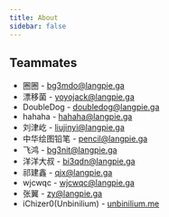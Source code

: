 ```yaml
---
title: About
sidebar: false
---
```


## Teammates

- 圈圈 - [bg3mdo@langpie.ga](mailto:bg3mdo@langpie.ga)
- 漂移菌 - [yoyojack@langpie.ga](mailto:yoyojack@langpie.ga)
- DoubleDog  - [doubledog@langpie.ga](mailto:doubledog@langpie.ga)
- hahaha - [hahaha@langpie.ga](mailto:hahaha@langpie.ga)
- 刘津屹 - [liujinyi@langpie.ga](mailto:liujinyi@langpie.ga)
- 中华绘图铅笔 - [pencil@langpie.ga](mailto:pencil@langpie.ga)
- 飞鸿 - [bg3nit@langpie.ga](mailto:bg3nit@langpie.ga)
- 洋洋大叔 - [bi3qdn@langpie.ga](mailto:bi3qdn@langpie.ga)
- 祁建鑫 - [qjx@langpie.ga](mailto:qjx@langpie.ga)
- wjcwqc - [wjcwqc@langpie.ga](mailto:wjcwqc@langpie.ga)
- 张翼 - [zy@langpie.ga](mailto:zy@langpie.ga)
- iChizer0(Unbinilium) - [unbinilium.me](https://unbinilium.me)
